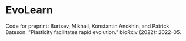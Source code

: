 # EvoLearn
Code for preprint: Burtsev, Mikhail, Konstantin Anokhin, and Patrick Bateson. "Plasticity facilitates rapid evolution." bioRxiv (2022): 2022-05.

